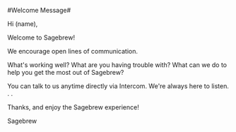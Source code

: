 #Welcome Message#

Hi (name),

Welcome to Sagebrew!

We encourage open lines of communication.

What's working well? What are you having trouble with? What can we do to help 
you get the most out of Sagebrew?

You can talk to us anytime directly via Intercom. We're always here to listen. . .

Thanks, and enjoy the Sagebrew experience!

Sagebrew
